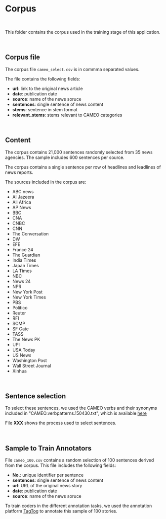 # Corpus

<br />

This folder contains the corpus used in the training stage of this application.

<br />

## Corpus file

The corpus file `cameo_select.csv` is in commma separated values.

The file contains the following fields:

* **url**: link to the original news article
* **date**: publication date
* **source**: name of the news soruce
* **sentences**: single sentence of news content
* **stems**: sentence in stem format
* **relevant_stems**: stems relevant to CAMEO categories


<br />

## Content

The corpus contains 21,000 sentences randomly selected from 35 news agencies. The sample includes 600 sentences per source.

The corpus contains a single sentence per row of headlines and leadlines of news reports.

The sources included in the corpus are:

* ABC news
* Al Jazeera
* All Africa
* AP News
* BBC
* CNA
* CNBC
* CNN
* The Conversation
* DW
* EFE
* France 24
* The Guardian
* India Times
* Japan Times
* LA Times
* NBC
* News 24
* NPR
* New York Post
* New York Times
* PBS
* Politico
* Reuter
* RFI
* SCMP
* SF Gate
* TASS
* The News PK
* UPI
* USA Today
* US News
* Washington Post
* Wall Street Journal
* Xinhua


<br />

## Sentence selection

To select these sentences, we used the CAMEO verbs and their synonyms included in "CAMEO.verbpatterns.150430.txt", which is available [here](
https://github.com/openeventdata/UniversalPetrarch/blob/master/UniversalPetrarch/data/dictionaries/CAMEO.verbpatterns.150430.txt)

File **XXX** shows the process used to select sentences. 



<br />

## Sample to Train Annotators

File `cameo_100.csv` contains a random selection of 100 sentences derived from the corpus. This file includes the following fields:

* **No.**: unique identifier per sentence
* **sentences**: single sentence of news content
* **url**: URL of the original news story
* **date**: publication date
* **source**: name of the news soruce

To train coders in the different annotation tasks, we used the annotation platform [TagTog](https://www.tagtog.net/) to annotate this sample of 100 stories.





